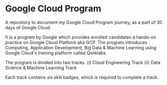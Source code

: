 # Google Cloud Program
A repository to document my Google Cloud Program journey, as a part of 30 days of Google Cloud.

It is a program by Google which provides enrolled candidates a hands-on practice on Google Cloud Platform aka GCP. 
The program introduces Computing, Application Development, Big Data & Machine Learning using Google Cloud's training platform called Qwiklabs.

The program is divided into two tracks.
(i) Cloud Engineering Track
(ii) Data Science & Machine Learning Track

Each track contains six skill badges, which is required to complete a track.

